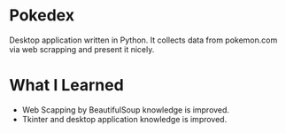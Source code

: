 # Pokedex
Desktop application written in Python. It collects data from pokemon.com via web scrapping and present it nicely.
# What I Learned
- Web Scapping by BeautifulSoup knowledge is improved.
- Tkinter and desktop application knowledge is improved.
